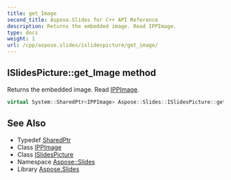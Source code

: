 ```yaml
---
title: get_Image
second_title: Aspose.Slides for C++ API Reference
description: Returns the embedded image. Read IPPImage.
type: docs
weight: 1
url: /cpp/aspose.slides/islidespicture/get_image/
---
```

## ISlidesPicture::get_Image method


Returns the embedded image. Read [IPPImage](../../ippimage/).

```cpp
virtual System::SharedPtr<IPPImage> Aspose::Slides::ISlidesPicture::get_Image()=0
```

## See Also

* Typedef [SharedPtr](../../../system/sharedptr/)
* Class [IPPImage](../../ippimage/)
* Class [ISlidesPicture](../)
* Namespace [Aspose::Slides](../../)
* Library [Aspose.Slides](../../../)
